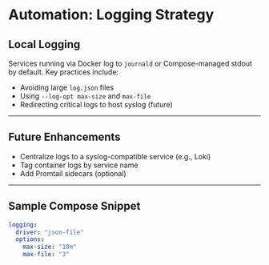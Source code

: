 # Automation: Logging Strategy

## Local Logging

Services running via Docker log to `journald` or Compose-managed stdout by default. Key practices include:

- Avoiding large `log.json` files
- Using `--log-opt max-size` and `max-file`
- Redirecting critical logs to host syslog (future)

---

## Future Enhancements

- Centralize logs to a syslog-compatible service (e.g., Loki)
- Tag container logs by service name
- Add Promtail sidecars (optional)

---

## Sample Compose Snippet

```yaml
logging:
  driver: "json-file"
  options:
    max-size: "10m"
    max-file: "3"
```
